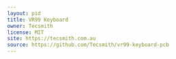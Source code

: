 ```yaml
---
layout: pid
title: VR99 Keyboard
owner: Tecsmith
license: MIT
site: https://tecsmith.com.au
source: https://github.com/Tecsmith/vr99-keyboard-pcb
---
```

